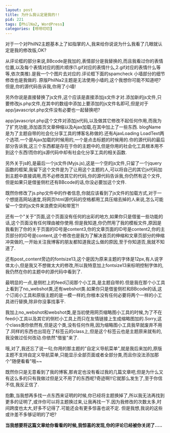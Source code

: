```yaml
---
layout: post
title: 为什么我认定是我的!!
pid: 221
tags: [PhilNa2, WordPress]
categories: [唠唠叨叨]
---
```

对于一个对PhilN2主题基本上了如指掌的人,我来给你说说为什么我看了几眼就认定是我的修改版,OK?

从评论框的部分来说,BBcode是我加的,表情部分是我替换的,而且我看过你的表情位置,以及每个表情对应的图片顺序(1.gif对应的表情什么,2.gif对应的表情什么等等,依次类推).是我一个个图片去对应的.评论框下面的spamcheck 小墙部分的细节修改也是我做的.
原版PhilNa2主题是无法使用小墙的,这个我想你可能不知道吧?但是,你的源代码告诉我,你用了小墙!

另外你说是直接替换了js文件,这个应该是直接添加js文件才对.添加新的js文件,只要修改js.php文件,在其中的数组中添加上要添加的js文件名即可,但是对于app/javascript.php文件没有必要也一起替换吧?

app/javascript.php这个文件对添加js代码,以及做其它修改不起任何作用,而我为了扩充功能,添加首页文章伸缩以及Ajax加载,在其中加上了一些东西. blogName是为了主题自带的社会化分享工具的博客名称做的.还有AjaxLoading LoadText两个选项.一个是Ajax加载的时候用的,一个是点击标题的时候用的.你的源代码的最后部分告诉我,这三个东西都是存在于你的主题中的,但是你用的社会化工具根本用不到这个东西!而你的js源代码中却有社会化分享工具的相关函数.

另外关于js的,是最后一个js文件(Myjs.js),这是一个空的js文件,只留了一个jquery函数的框架,我留下这个文件是为了让用这个主题的人,可以将自己的其它js代码加到主题中直接调用,而不必修改其它的代码,你的源代码告诉我,你仍然有这个文件,但是如果只是借鉴侧栏还有BBcode的话,你没必要加这个文件.

既然你修改了js.php文件中的作者信息,你就应该看到了js文件的加载方式,对于一个想提高网站速度,将网页html源代码的空格都用工具压缩去掉的人来说,怎么可能留一个空的js文件来浪费空间和带宽?!

还有一个"关于"页面,这个页面没有任何的出彩的地方,如果你只是借鉴一些功能的话,这个页面没有任何理由被你使用.但是我知道,你仍然用了我的模板文件,原因是我看到了你的关于页面的ID号是content3,你的文章页面的ID号是content2,你的主页部分的ID号是content,这个修改也是我为了解决首页的伸缩和文章页部分的伸缩冲突做的,一开始关注我博客的朋友都知道我这么做的原因,至于你知道否,我就不知道了.

还有post_content旁边的fontsize13,这个是因为原来主题的字体是12px,有人说字体太小,但是我又不想做太大的修改,所以我特意加上fontsize13来标明控制字体的,我仍然在你的主题中的源代码中看到了.

最明显的一点,是侧栏上的feed订阅那个小工具,是主题自带的.但是我在那个小工具上看到了no_webshot类,还有webshot类.如果你只是借鉴侧栏和BBcode的话,这个订阅小工具和原版主题的是一模一样的,你根本没有任何必要将两个一样的小工具进行替换,除非你没事找事干.

我加上no_webshot和webshot类,是当初使用网页缩略图小工具的时候,为了不在feed小工具以及其它的侧栏小工具上而只在友情链接上生成缩略图加的.Sorry,这个class类你依然有,但是这个类,没有任何作用,因为缩略图小工具我早就废弃不用了.同样的东西也出现在了标签云的class上,但是这个标签云也是主题原来就有的,我没做过任何改动.你依然"借鉴"来了.

哦,对了,我还忘了说一句,你用的那主题的"自定义导航菜单",就是我后来加的,原版主题不支持自定义导航菜单,只能显示全部页面或者全部分类,而且你没法添加那个"随便看看"哦~~

既然你只是无意看到了我的博客,那肯定也没有看过我的几篇文章吧,但是为什么又有这么多的只有我做过但是又不用了的东西呢?奇迹啊!!它就那么发生了,至于你信不信,我反正信了.

抱歉,当我想再多找一点东西来证明的时候,你已经将主题换掉了,所以我无法再找到更多的证明了,或许你可以将主题换过来,让我再找一下.因为我修改的次数太多,时间跨度也太大,好多不记得了.可能还会有更多惊喜也说不定.
但是我想,我说的这些或许差不多够证明的了吧?

__当我想要将这篇文章给你看看的时候,我惊喜的发现,你的评论已经被你关闭了.....__
